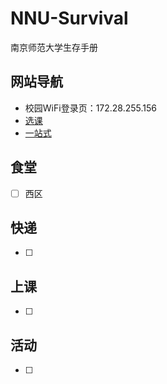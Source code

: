# NNU-Survival
南京师范大学生存手册

## 网站导航
- 校园WiFi登录页：172.28.255.156
- [选课](https://xsxk.nnu.edu.cn/)
- [一站式](http://ehall.nnu.edu.cn/)

## 食堂
- [ ] 西区

## 快递
- [ ] 

## 上课
- [ ] 

## 活动
- [ ] 
